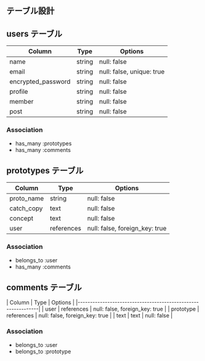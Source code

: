 ## テーブル設計

## users テーブル

|     Column         |   Type  |    Options                |
|--------------------|---------|---------------------------|
| name               | string  | null: false               |
| email              | string  | null: false, unique: true |
| encrypted_password | string  | null: false               |
| profile            | string  | null: false               |
| member             | string  | null: false               |
| post               | string  | null: false               |

### Association

- has_many :prototypes
- has_many :comments

## prototypes テーブル

|   Column         | Type       |   Options                      |
|------------------|------------|--------------------------------|
| proto_name       | string     | null: false                    |
| catch_copy       | text       | null: false                    |
| concept          | text       | null: false                    |
| user             | references | null: false, foreign_key: true |
### Association

- belongs_to :user
- has_many :comments

## comments テーブル

|    Column      |    Type    |         Options                |
|--------------------------------------------------------------|
| user           | references | null: false, foreign_key: true |
| prototype      | references | null: false, foreign_key: true |
| text           | text       | null: false                    |

### Association
- belongs_to :user
- belongs_to :prototype